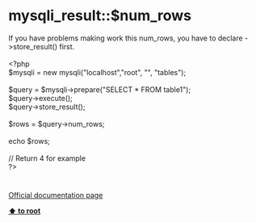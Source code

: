 # mysqli_result::$num_rows




<div class="phpcode"><span class="html">
If you have problems making work this num_rows, you have to declare -&gt;store_result() first.<br><br><span class="default">&lt;?php<br>$mysqli </span><span class="keyword">= new </span><span class="default">mysqli</span><span class="keyword">(</span><span class="string">&quot;localhost&quot;</span><span class="keyword">,</span><span class="string">&quot;root&quot;</span><span class="keyword">, </span><span class="string">&quot;&quot;</span><span class="keyword">, </span><span class="string">&quot;tables&quot;</span><span class="keyword">);<br><br></span><span class="default">$query </span><span class="keyword">= </span><span class="default">$mysqli</span><span class="keyword">-&gt;</span><span class="default">prepare</span><span class="keyword">(</span><span class="string">&quot;SELECT * FROM table1&quot;</span><span class="keyword">);<br></span><span class="default">$query</span><span class="keyword">-&gt;</span><span class="default">execute</span><span class="keyword">();<br></span><span class="default">$query</span><span class="keyword">-&gt;</span><span class="default">store_result</span><span class="keyword">();<br><br></span><span class="default">$rows </span><span class="keyword">= </span><span class="default">$query</span><span class="keyword">-&gt;</span><span class="default">num_rows</span><span class="keyword">;<br><br>echo </span><span class="default">$rows</span><span class="keyword">;<br><br></span><span class="comment">// Return 4 for example<br></span><span class="default">?&gt;</span>
</span>
</div>
  

#

[Official documentation page](https://www.php.net/manual/en/mysqli-result.num-rows.php)

**[⬆ to root](/)**